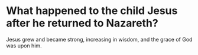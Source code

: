 # What happened to the child Jesus after he returned to Nazareth?

Jesus grew and became strong, increasing in wisdom, and the grace of God was upon him.
